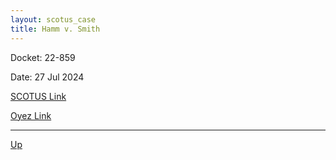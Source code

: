```yaml
---
layout: scotus_case
title: Hamm v. Smith
---
```


Docket: 22-859

Date: 27 Jul 2024

[SCOTUS Link](https://www.supremecourt.gov/opinions/23pdf/603us1r50_7kh7.pdf)

[Oyez Link](https://www.oyez.org/cases/2024/22-859)

---

[Up](./README.md)